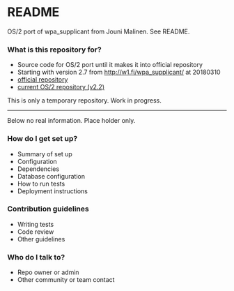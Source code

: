 # README #

OS/2 port of wpa_supplicant from Jouni Malinen. See README.

### What is this repository for? ###

* Source code for OS/2 port until it makes it into official repository
* Starting with version 2.7 from http://w1.fi/wpa_supplicant/ at 20180310
* [official repository](http://w1.fi/wpa_supplicant/)
* [current OS/2 repository (v2.2)](http://trac.netlabs.org/ports/browser/wpa_supplicant/)

This is only a temporary repository. Work in progress.

----------------------------------------------
Below no real information. Place holder only.


### How do I get set up? ###

* Summary of set up
* Configuration
* Dependencies
* Database configuration
* How to run tests
* Deployment instructions

### Contribution guidelines ###

* Writing tests
* Code review
* Other guidelines

### Who do I talk to? ###

* Repo owner or admin
* Other community or team contact